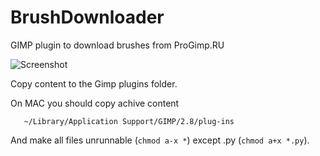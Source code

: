 BrushDownloader
===============
GIMP plugin to download brushes from ProGimp.RU

![Screenshot](http://www.zoonman.com/files/images/gimpcloud-plugin.png)

Copy content to the Gimp plugins folder.

On MAC you should copy achive content
    
       ~/Library/Application Support/GIMP/2.8/plug-ins
      
And make all files unrunnable (`chmod a-x *`) except .py (`chmod a+x *.py`).
